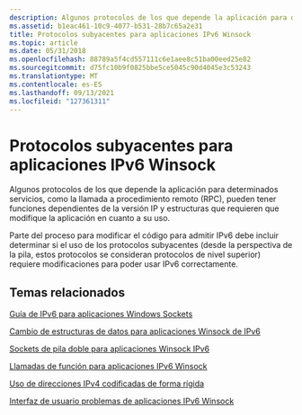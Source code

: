 ```yaml
---
description: Algunos protocolos de los que depende la aplicación para determinados servicios, como la llamada a procedimiento remoto (RPC), pueden tener funciones dependientes de la versión IP y estructuras que requieren que modifique la aplicación en cuanto a su uso.
ms.assetid: b1eac461-10c9-4077-b531-28b7c65a2e31
title: Protocolos subyacentes para aplicaciones IPv6 Winsock
ms.topic: article
ms.date: 05/31/2018
ms.openlocfilehash: 88789a5f4cd557111c6e1aee8c51ba00eed25e82
ms.sourcegitcommit: d75fc10b9f0825bbe5ce5045c90d4045e3c53243
ms.translationtype: MT
ms.contentlocale: es-ES
ms.lasthandoff: 09/13/2021
ms.locfileid: "127361311"
---
```

# <a name="underlying-protocols-for-ipv6-winsock-applications"></a>Protocolos subyacentes para aplicaciones IPv6 Winsock

Algunos protocolos de los que depende la aplicación para determinados servicios, como la llamada a procedimiento remoto (RPC), pueden tener funciones dependientes de la versión IP y estructuras que requieren que modifique la aplicación en cuanto a su uso.

Parte del proceso para modificar el código para admitir IPv6 debe incluir determinar si el uso de los protocolos subyacentes (desde la perspectiva de la pila, estos protocolos se consideran protocolos de nivel superior) requiere modificaciones para poder usar IPv6 correctamente.

## <a name="related-topics"></a>Temas relacionados

<dl> <dt>

[Guía de IPv6 para aplicaciones Windows Sockets](ipv6-guide-for-windows-sockets-applications-2.md)
</dt> <dt>

[Cambio de estructuras de datos para aplicaciones Winsock de IPv6](changing-data-structures-2.md)
</dt> <dt>

[Sockets de pila doble para aplicaciones Winsock IPv6](dual-stack-sockets.md)
</dt> <dt>

[Llamadas de función para aplicaciones IPv6 Winsock](function-calls-2.md)
</dt> <dt>

[Uso de direcciones IPv4 codificadas de forma rígida](use-of-hardcoded-ipv4-addresses-2.md)
</dt> <dt>

[Interfaz de usuario problemas de aplicaciones IPv6 Winsock](user-interface-issues-2.md)
</dt> </dl>

 

 



